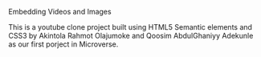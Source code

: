 Embedding Videos and Images

This is a youtube clone project built using 
HTML5 Semantic elements and CSS3 by Akintola Rahmot Olajumoke
and Qoosim AbdulGhaniyy Adekunle
as our first porject in Microverse.
